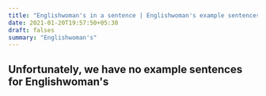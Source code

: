 ```yaml
---
title: "Englishwoman's in a sentence | Englishwoman's example sentences"
date: 2021-01-20T19:57:50+05:30
draft: falses
summary: "Englishwoman's"
---
```

## Unfortunately, we have no example sentences for Englishwoman's                 
